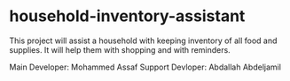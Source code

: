 # household-inventory-assistant

This project will assist a household with keeping inventory of all food and supplies. It will help them with shopping and with reminders.

Main Developer: Mohammed Assaf
Support Devloper: Abdallah Abdeljamil
